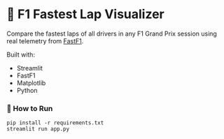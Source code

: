# 🏁 F1 Fastest Lap Visualizer

Compare the fastest laps of all drivers in any F1 Grand Prix session using real telemetry from [FastF1](https://theoehrly.github.io/Fast-F1/).

Built with:
- Streamlit
- FastF1
- Matplotlib
- Python 

### 🔧 How to Run

```
pip install -r requirements.txt
streamlit run app.py

